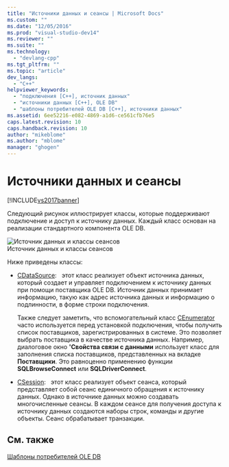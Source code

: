 ```yaml
---
title: "Источники данных и сеансы | Microsoft Docs"
ms.custom: ""
ms.date: "12/05/2016"
ms.prod: "visual-studio-dev14"
ms.reviewer: ""
ms.suite: ""
ms.technology: 
  - "devlang-cpp"
ms.tgt_pltfrm: ""
ms.topic: "article"
dev_langs: 
  - "C++"
helpviewer_keywords: 
  - "подключения [C++], источник данных"
  - "источники данных [C++], OLE DB"
  - "шаблоны потребителей OLE DB [C++], источники данных"
ms.assetid: 6ee52216-e082-4869-a1d6-ce561cfb76e5
caps.latest.revision: 10
caps.handback.revision: 10
author: "mikeblome"
ms.author: "mblome"
manager: "ghogen"
---
```

# Источники данных и сеансы
[!INCLUDE[vs2017banner](../../assembler/inline/includes/vs2017banner.md)]

Следующий рисунок иллюстрирует классы, которые поддерживают подключение и доступ к источнику данных.  Каждый класс основан на реализации стандартного компонента OLE DB.  
  
 ![Источник данных и классы сеансов](../../data/oledb/media/vcdatasourcesessionclasses.png "vcDataSourceSessionClasses")  
Источник данных и классы сеансов  
  
 Ниже приведены классы:  
  
-   [CDataSource](../Topic/CDataSource%20Class.md):   этот класс реализует объект источника данных, который создает и управляет подключением к источнику данных при помощи поставщика OLE DB.  Источник данных принимает информацию, такую как адрес источника данных и информацию о подлинности, в форме строки подключения.  
  
     Также следует заметить, что вспомогательный класс [CEnumerator](../../data/oledb/cenumerator-class.md) часто используется перед установкой подключения, чтобы получить список поставщиков, зарегистрированных в системе.  Это позволяет выбрать поставщика в качестве источника данных.  Например, диалоговое окно **'Свойства связи с данными** использует класс для заполнения списка поставщиков, представленных на вкладке **Поставщики**.  Это равноценно применению функции **SQLBrowseConnect** или **SQLDriverConnect**.  
  
-   [CSession](../../data/oledb/csession-class.md):   этот класс реализует объект сеанса, который представляет собой сеанс единичного обращения к источнику данных.  Однако в источнике данных можно создавать многочисленные сеансы.  В каждом сеансе для получения доступа к источнику данных создаются наборы строк, команды и другие объекты.  Сеанс обрабатывает транзакции.  
  
## См. также  
 [Шаблоны потребителей OLE DB](../../data/oledb/ole-db-consumer-templates-cpp.md)
